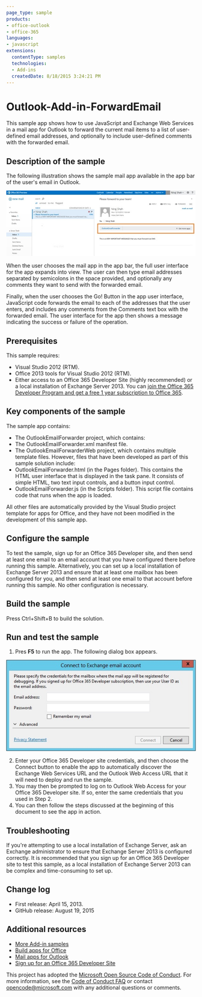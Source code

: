 ```yaml
---
page_type: sample
products:
- office-outlook
- office-365
languages:
- javascript
extensions:
  contentType: samples
  technologies:
  - Add-ins
  createdDate: 8/18/2015 3:24:21 PM
---
```


# Outlook-Add-in-ForwardEmail

This sample app shows how to use JavaScript and Exchange Web Services in a mail app for Outlook to forward the current mail items to a list of user-defined email addresses, and optionally to include user-defined comments with the forwarded email.

## Description of the sample

The following illustration shows the sample mail app available in the app bar of the user's email in Outlook.

![Figure 1. The sample mail app in the app bar.](/description/c3d5f40e-654f-493c-892d-73cc8f18b458image.jpg)

When the user chooses the mail app in the app bar, the full user interface for the app expands into view. The user can then type email addresses separated by semicolons in the space provided, and optionally any comments they want to send with the forwarded email.

Finally, when the user chooses the Go! Button in the app user interface, JavaScript code forwards the email to each of the addresses that the user enters, and includes any comments from the Comments text box with the forwarded email. The user interface for the app then shows a message indicating the success or failure of the operation.

## Prerequisites

This sample requires:

* Visual Studio 2012 (RTM).
* Office 2013 tools for Visual Studio 2012 (RTM).
* Either access to an Office 365 Developer Site (highly recommended) or a local installation of Exchange Server 2013. You can [join the Office 365 Developer Program and get a free 1 year subscription to Office 365](https://aka.ms/devprogramsignup).

## Key components of the sample

The sample app contains:

* The OutlookEmailForwarder project, which contains:
* The OutlookEmailForwarder.xml manifest file.
* The OutlookEmailForwarderWeb project, which contains multiple template files. However, files that have been developed as part of this sample solution include:
* OutlookEmailForwarder.html (in the Pages folder). This contains the HTML user interface that is displayed in the task pane. It consists of simple HTML, two text input controls, and a button input control.
* OutlookEmailForwarder.js (in the Scripts folder). This script file contains code that runs when the app is loaded.

All other files are automatically provided by the Visual Studio project template for apps for Office, and they have not been modified in the development of this sample app.

## Configure the sample

To test the sample, sign up for an Office 365 Developer site, and then send at least one email to an email account that you have configured there before running this sample. Alternatively, you can set up a local installation of Exchange Server 2013 and ensure that at least one mailbox has been configured for you, and then send at least one email to that account before running this sample. No other configuration is necessary.

## Build the sample

Press Ctrl+Shift+B to build the solution.

## Run and test the sample

1. Pres **F5** to run the app. The following dialog box appears.

![Figure 4. Connect to Exchange email account dialog box](/description/image.jpg)

2. Enter your Office 365 Developer site credentials, and then choose the Connect button to enable the app to automatically discover the Exchange Web Services URL and the Outlook Web Access URL that it will need to deploy and run the sample.
3. You may then be prompted to log on to Outlook Web Access for your Office 365 Developer site. If so, enter the same credentials that you used in Step 2.
4. You can then follow the steps discussed at the beginning of this document to see the app in action.

## Troubleshooting

If you're attempting to use a local installation of Exchange Server, ask an Exchange administrator to ensure that Exchange Server 2013 is configured correctly. It is recommended that you sign up for an Office 365 Developer site to test this sample, as a local installation of Exchange Server 2013 can be complex and time-consuming to set up.

## Change log

* First release: April 15, 2013.
* GitHub release: August 19, 2015

## Additional resources

* [More Add-in samples](https://github.com/OfficeDev?utf8=%E2%9C%93&query=-Add-in)
* [Build apps for Office](http://msdn.microsoft.com/library/office/jj220060.aspx)
* [Mail apps for Outlook](http://msdn.microsoft.com/library/office/fp161135.aspx)
* [Sign up for an Office 365 Developer Site](http://msdn.microsoft.com/library/fp179924.aspx)


This project has adopted the [Microsoft Open Source Code of Conduct](https://opensource.microsoft.com/codeofconduct/). For more information, see the [Code of Conduct FAQ](https://opensource.microsoft.com/codeofconduct/faq/) or contact [opencode@microsoft.com](mailto:opencode@microsoft.com) with any additional questions or comments.
